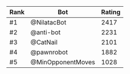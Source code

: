 Rank|Bot|Rating
---|---|---
#1|@NilatacBot|2417
#2|@anti-bot|2231
#3|@CatNail|2101
#4|@pawnrobot|1882
#5|@MinOpponentMoves|1028
